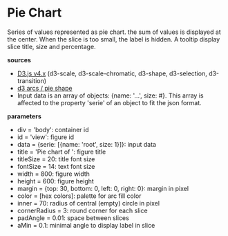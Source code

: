 # Pie Chart
Series of values represented as pie chart. the sum of values is displayed at the center. When the slice is too small, the label is hidden. A tooltip display slice title, size and percentage.

**sources**
* [D3.js v4.x](https://github.com/d3/d3/blob/master/API.md) (d3-scale, d3-scale-chromatic, d3-shape, d3-selection, d3-transition)
* [d3 arcs / pie shape](https://github.com/d3/d3-shape/blob/master/README.md#arcs)
* Input data is an array of objects: {name: '...', size: #}. This array is affected to the property 'serie' of an object to fit the json format.

**parameters**
* div = 'body': container id
* id = 'view': figure id
* data = {serie: [{name: 'root', size: 1}]}: input data
* title = 'Pie chart of ': figure title
* titleSize = 20: title font size
* fontSize = 14: text font size
* width = 800: figure width
* height = 600: figure height
* margin = {top: 30, bottom: 0, left: 0, right: 0}: margin in pixel
* color = [hex colors]: palette for arc fill color
* inner = 70: radius of central (empty) circle in pixel
* cornerRadius = 3: round corner for each slice
* padAngle = 0.01: space between slices
* aMin = 0.1: minimal angle to display label in slice
